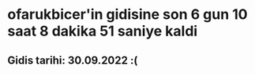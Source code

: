 # ofarukbicer'in gidisine son 6 gun 10 saat 8 dakika 51 saniye kaldi

## Gidis tarihi: 30.09.2022 :(